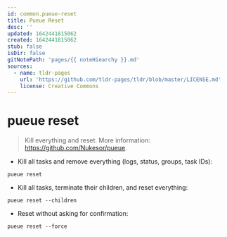 ```yaml
---
id: common.pueue-reset
title: Pueue Reset
desc: ''
updated: 1642441815062
created: 1642441815062
stub: false
isDir: false
gitNotePath: 'pages/{{ noteHiearchy }}.md'
sources:
  - name: tldr-pages
    url: 'https://github.com/tldr-pages/tldr/blob/master/LICENSE.md'
    license: Creative Commons
---
```

# pueue reset

> Kill everything and reset.
> More information: <https://github.com/Nukesor/pueue>.

- Kill all tasks and remove everything (logs, status, groups, task IDs):

`pueue reset`

- Kill all tasks, terminate their children, and reset everything:

`pueue reset --children`

- Reset without asking for confirmation:

`pueue reset --force`

